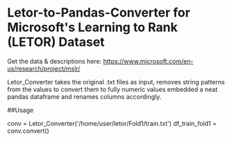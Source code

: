 # Letor-to-Pandas-Converter for Microsoft's Learning to Rank (LETOR) Dataset

Get the data & descriptions here: https://www.microsoft.com/en-us/research/project/mslr/

Letor_Converter takes the original .txt files as input, removes string patterns from the values to convert them to fully numeric values embedded a neat pandas dataframe and renames columns accordingly.


##Usage

conv = Letor_Converter('/home/user/letor/Fold1/train.txt')
df_train_fold1 = conv.convert()
